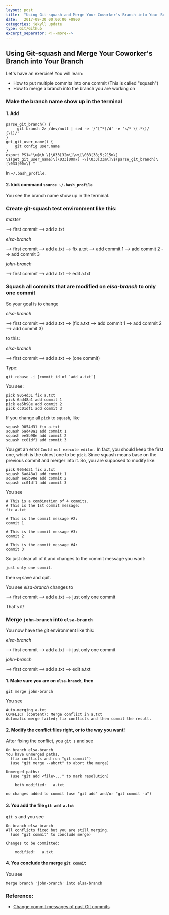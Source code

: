 ```yaml
---
layout: post
title:  "Using Git-squash and Merge Your Coworker's Branch into Your Branch"
date:   2017-09-30 00:00:00 +0900
categories: jekyll update
type: Git/Github
excerpt_separator: <!--more-->
---
```


Using Git-squash and Merge Your Coworker's Branch into Your Branch
---

Let's have an exercise! You will learn:
- How to put multiple commits into one commit (This is called "squash")
- How to merge a branch into the branch you are working on

### Make the branch name show up in the terminal

#### 1. Add

```
parse_git_branch() {
     git branch 2> /dev/null | sed -e '/^[^*]/d' -e 's/* \(.*\)/ (\1)/'
}
get_git_user_name() {
    git config user.name
}
export PS1="\u@\h \[\033[32m\]\w\[\033[38;5;215m\] \$(get_git_user_name)\[\033[00m\] -\[\033[33m\]\$(parse_git_branch)\[\033[00m\] "
```
in `~/.bash_profile`.

#### 2. kick command `source ~/.bash_profile`

You see the branch name show up in the terminal.

### Create git-squash test environment like this:

*master*

--> first commit --> add a.txt

*elsa-branch*

--> first commit --> add a.txt --> fix a.txt --> add commit 1 --> add commit 2 --> add commit 3

*john-branch*

--> first commit --> add a.txt --> edit a.txt


### Squash all commits that are modified on *elsa-branch* to only one commit

So your goal is to change

*elsa-branch*

--> first commit --> add a.txt --> (fix a.txt --> add commit 1 --> add commit 2 --> add commit 3)

to this:

*elsa-branch*

--> first commit --> add a.txt --> (one commit)

Type:

```
git rebase -i [commit id of `add a.txt`]
```

You see:
```
pick 9054d31 fix a.txt
pick 6ad48a1 add commit 1
pick ee5b98e add commit 2
pick cc01df1 add commit 3
```

If you change all `pick` to `squash`, like
```
squash 9054d31 fix a.txt
squash 6ad48a1 add commit 1
squash ee5b98e add commit 2
squash cc01df1 add commit 3
```

You get an error `Could not execute editor`. In fact, you should keep the first one, which is the oldest one to be `pick`.
Since squash means base on the previous commit and merger into it. So, you are supposed to modify like:

```
pick 9054d31 fix a.txt
squash 6ad48a1 add commit 1
squash ee5b98e add commit 2
squash cc01df1 add commit 3
```

You see
```
# This is a combination of 4 commits.
# This is the 1st commit message:
fix a.txt

# This is the commit message #2:
commit 1

# This is the commit message #3:
commit 2

# This is the commit message #4:
commit 3
```

So just clear all of it and changes to the commit message you want:

```
just only one commit.
```

then `wq` save and quit.

You see
*elsa-branch* changes to

--> first commit --> add a.txt --> just only one commit

That's it!

### Merge `john-branch` into `elsa-branch`

You now have the git environment like this:

*elsa-branch*

--> first commit --> add a.txt --> just only one commit

*john-branch*

--> first commit --> add a.txt --> edit a.txt

#### 1. Make sure you are on `elsa-branch`, then
```
git merge john-branch
```

You see
```
Auto-merging a.txt
CONFLICT (content): Merge conflict in a.txt
Automatic merge failed; fix conflicts and then commit the result.
```

#### 2. Modify the conflict files right, or to the way you want!

After fixing the conflict, you `git s` and see

```
On branch elsa-branch
You have unmerged paths.
  (fix conflicts and run "git commit")
  (use "git merge --abort" to abort the merge)

Unmerged paths:
  (use "git add <file>..." to mark resolution)

	both modified:   a.txt

no changes added to commit (use "git add" and/or "git commit -a")
```

#### 3. You add the file `git add a.txt`

`git s` and you see

```
On branch elsa-branch
All conflicts fixed but you are still merging.
  (use "git commit" to conclude merge)

Changes to be committed:

	modified:   a.txt
```

#### 4. You conclude the merge `git commit`

You see
```
Merge branch 'john-branch' into elsa-branch
```

### Reference:
- [Change commit messages of past Git commits][R1]

[R1]: https://makandracards.com/makandra/868-change-commit-messages-of-past-git-commits

